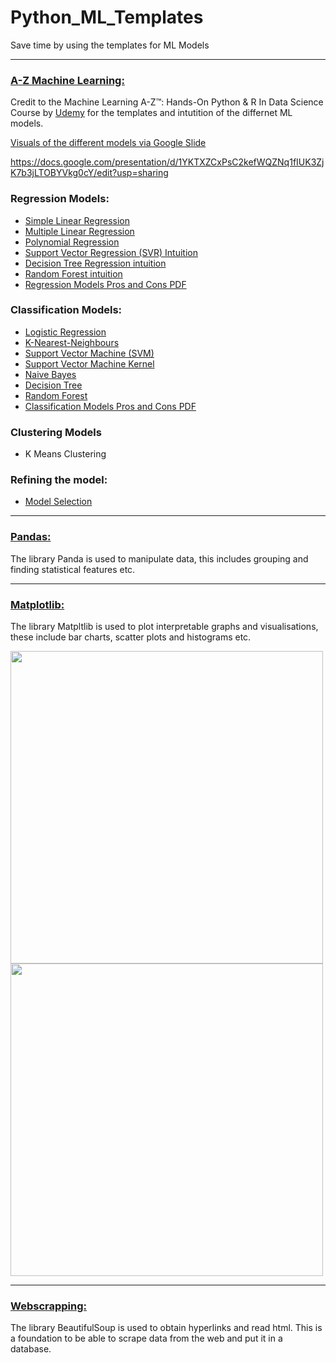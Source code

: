# Python_ML_Templates
Save time by using the templates for ML Models

---

### [A-Z Machine Learning:](https://github.com/Richieone13/Python_ML_Templates/tree/master/A-Z_ML) 
Credit to the Machine Learning A-Z™: Hands-On Python & R In Data Science Course by [Udemy](https://www.udemy.com/machinelearning/) for the templates and intutition of the differnet ML models.

[Visuals of the different models via Google Slide](https://docs.google.com/presentation/d/1YKTXZCxPsC2kefWQZNq1fIUK3ZjK7b3jLTOBYVkg0cY/edit?usp=sharing)

https://docs.google.com/presentation/d/1YKTXZCxPsC2kefWQZNq1fIUK3ZjK7b3jLTOBYVkg0cY/edit?usp=sharing

### Regression Models:

* [Simple Linear Regression](https://github.com/Richieone13/Python_ML_Templates/tree/master/A-Z_ML/Regression_Simple_Linear-Regression)
* [Multiple Linear Regression](https://github.com/Richieone13/Python_ML_Templates/tree/master/A-Z_ML/Regression_Multiple_Linear_Regression)
* [Polynomial Regression](https://github.com/Richieone13/Python_ML_Templates/tree/master/A-Z_ML/Regression_Polynomial-Regression)
* [Support Vector Regression (SVR) Intuition](https://github.com/Richieone13/Python_ML_Templates/tree/master/A-Z_ML/Regression_SVR_Intuition)
* [Decision Tree Regression intuition](https://github.com/Richieone13/Python_ML_Templates/tree/master/A-Z_ML/Regression_Decision_Tree_Regression_Intuition)
* [Random Forest intuition](https://github.com/Richieone13/Python_ML_Templates/tree/master/A-Z_ML/Regression_Random-Forest-Intuition)
* [Regression Models Pros and Cons PDF](https://github.com/Richieone13/Python_ML_Templates/blob/master/A-Z_ML/Regression--Models-Pros-Cons.pdf)

### Classification Models:

* [Logistic Regression](https://github.com/Richieone13/Python_ML_Templates/tree/master/A-Z_ML/Classification_Logistic-Regression)
* [K-Nearest-Neighbours](https://github.com/Richieone13/Python_ML_Templates/tree/master/A-Z_ML/Classification_K-Nearest-Neighbors)
* [Support Vector Machine (SVM)](https://github.com/Richieone13/Python_ML_Templates/tree/master/A-Z_ML/Classification_SVM)
* [Support Vector Machine Kernel](https://github.com/Richieone13/Python_ML_Templates/tree/master/A-Z_ML/Classification_Kernel-SVM)
* [Naive Bayes](https://github.com/Richieone13/Python_ML_Templates/tree/master/A-Z_ML/Classification_Naive-Bayes)
* [Decision Tree](https://github.com/Richieone13/Python_ML_Templates/tree/master/A-Z_ML/Classification_Decision-Tree)
* [Random Forest](https://github.com/Richieone13/Python_ML_Templates/tree/master/A-Z_ML/Classification_Random-Forest)
* [Classification Models Pros and Cons PDF](https://github.com/Richieone13/Python_ML_Templates/blob/master/A-Z_ML/Classifications-Models-Pros-Cons.pdf)

### Clustering Models

* K Means Clustering

### Refining the model:

* [Model Selection](https://github.com/Richieone13/Python_ML_Templates/tree/master/A-Z_ML/Model-Selection)

---

### [Pandas:](https://github.com/Richieone13/Python_ML_Templates/tree/master/Panda_Manipulations)
The library Panda is used to manipulate data, this includes grouping and finding statistical features etc.

---

### [Matplotlib:](https://github.com/Richieone13/Python_ML_Templates/blob/master/Matplotlib/Matplotlib_Plots_Examples.py)
The library Matpltlib is used to plot interpretable graphs and visualisations, these include bar charts, scatter plots and histograms etc.

<img src="Python_ML_Templates/blob/master/Matplotlib/Bar_Group.png" width="500">

<img src="Python_ML_Templates/blob/master/Matplotlib/Stacked_Bar_Group.png" width="500">

---

### [Webscrapping:](https://github.com/Richieone13/Python_ML_Templates/tree/master/Webscapping)
The library BeautifulSoup is used to obtain hyperlinks and read html. This is a foundation to be able to scrape data from the web and put it in a database.
